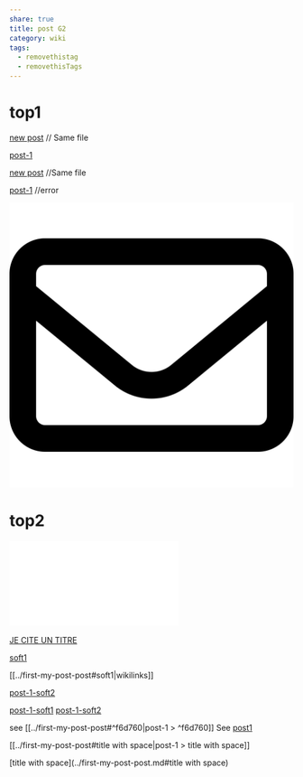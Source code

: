 ```yaml
---
share: true
title: post G2
category: wiki
tags:
  - removethistag
  - removethisTags
---
```




# top1
[new post](post-G2.md) // Same file

[post-1](../first-my-post-post.md)

[new post](post-G2.md) //Same file

[post-1](../first-my-post-post.md) //error

![pic200](../../../assets/image/pic-1.svg)

# top2

![post-1](../first-my-post-post.md#soft1)


[JE CITE UN TITRE](../first-my-post-post.md#soft1)

[soft1](../first-my-post-post.md#soft1)

[[../first-my-post-post#soft1|wikilinks]]

[post-1-soft2](../first-my-post-post.md#soft2)

[post-1-soft1](../first-my-post-post.md#soft1)
[post-1-soft2](../first-my-post-post.md#soft2)

see [[../first-my-post-post#^f6d760|post-1 > ^f6d760]]
See [post1](../first-my-post-post#^f6d760.md)

[[../first-my-post-post#title with space|post-1 > title with space]]

[title with space](../first-my-post-post.md#title with space)